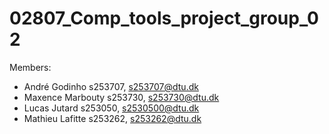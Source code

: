 # 02807_Comp_tools_project_group_02

Members:
- André Godinho s253707, s253707@dtu.dk
- Maxence Marbouty s253730, s253730@dtu.dk
- Lucas Jutard s253050, s2530500@dtu.dk
- Mathieu Lafitte s253262, s253262@dtu.dk

